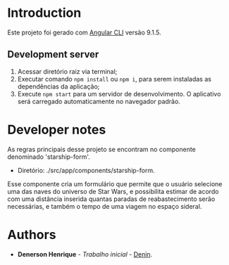 # Introduction

Este projeto foi gerado com [Angular CLI](https://github.com/angular/angular-cli) versão 9.1.5.

## Development server

1. Acessar diretório raiz via terminal;
2. Executar comando `npm install` ou `npm i`, para serem instaladas as dependências da aplicação;
3. Execute `npm start` para um servidor de desenvolvimento. O aplicativo será carregado automaticamente
no navegador padrão.

# Developer notes

As regras principais desse projeto se encontram no componente denominado 'starship-form'.
 - Diretório: ./src/app/components/starship-form.

Esse componente cria um formulário que permite que o usuário selecione uma das naves do universo de
Star Wars, e possibilita estimar de acordo com uma distância inserida quantas paradas de reabastecimento
serão necessárias, e também o tempo de uma viagem no espaço sideral.

# Authors

- **Denerson Henrique** - _Trabalho inicial_ - [Denin](https://github.com/DenersonHenrique).
